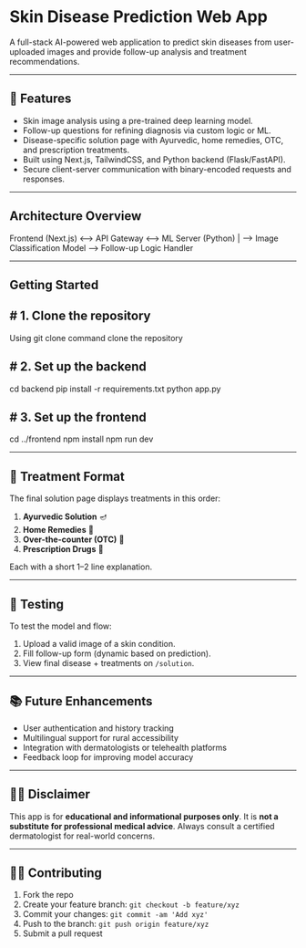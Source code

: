 # Skin Disease Prediction Web App

A full-stack AI-powered web application to predict skin diseases from user-uploaded images and provide follow-up analysis and treatment recommendations.

---

## 📌 Features

- Skin image analysis using a pre-trained deep learning model.
- Follow-up questions for refining diagnosis via custom logic or ML.
- Disease-specific solution page with Ayurvedic, home remedies, OTC, and prescription treatments.
- Built using Next.js, TailwindCSS, and Python backend (Flask/FastAPI).
- Secure client-server communication with binary-encoded requests and responses.

---

## Architecture Overview

Frontend (Next.js) <--> API Gateway <--> ML Server (Python)
                                        |
                                        --> Image Classification Model
                                        --> Follow-up Logic Handler

---


## Getting Started

## # 1. Clone the repository

Using git clone command clone the repository

## # 2. Set up the backend

cd backend
pip install -r requirements.txt
python app.py


## # 3. Set up the frontend

cd ../frontend
npm install
npm run dev

---

## 📝 Treatment Format

The final solution page displays treatments in this order:

1. **Ayurvedic Solution** 🪔
2. **Home Remedies** 🏡
3. **Over-the-counter (OTC)** 💊
4. **Prescription Drugs** 🧾

Each with a short 1–2 line explanation.

---

## 🧪 Testing

To test the model and flow:

1. Upload a valid image of a skin condition.
2. Fill follow-up form (dynamic based on prediction).
3. View final disease + treatments on `/solution`.

---

## 📚 Future Enhancements

- User authentication and history tracking
- Multilingual support for rural accessibility
- Integration with dermatologists or telehealth platforms
- Feedback loop for improving model accuracy

---

## 👨‍⚕️ Disclaimer

This app is for **educational and informational purposes only**. It is **not a substitute for professional medical advice**. Always consult a certified dermatologist for real-world concerns.

---

## 🧑‍💻 Contributing

1. Fork the repo
2. Create your feature branch: `git checkout -b feature/xyz`
3. Commit your changes: `git commit -am 'Add xyz'`
4. Push to the branch: `git push origin feature/xyz`
5. Submit a pull request
